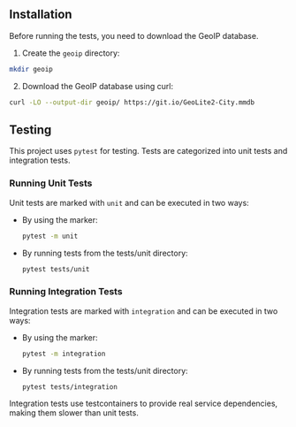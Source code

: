 ## Installation

Before running the tests, you need to download the GeoIP database.

1. Create the `geoip` directory:
  ```sh
  mkdir geoip
  ```

2. Download the GeoIP database using curl:
  ```sh
  curl -LO --output-dir geoip/ https://git.io/GeoLite2-City.mmdb
  ```

## Testing

This project uses `pytest` for testing. Tests are categorized into unit tests and integration tests.

### Running Unit Tests
Unit tests are marked with `unit` and can be executed in two ways:
- By using the marker:
  ```sh
  pytest -m unit
  ```
- By running tests from the tests/unit directory:
  ```sh
  pytest tests/unit
  ```

### Running Integration Tests
Integration tests are marked with `integration` and can be executed in two ways:
- By using the marker:
  ```sh
  pytest -m integration
  ```
- By running tests from the tests/unit directory:
  ```sh
  pytest tests/integration
  ```
Integration tests use testcontainers to provide real service dependencies, making them slower than unit tests.